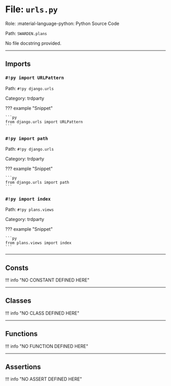 # File: `urls.py`

Role: :material-language-python: Python Source Code

Path: `SWARDEN.plans`

No file docstring provided.

---

## Imports

### `#!py import URLPattern`

Path: `#!py django.urls`

Category: trdparty

??? example "Snippet"

    ```py
    from django.urls import URLPattern
    ```

### `#!py import path`

Path: `#!py django.urls`

Category: trdparty

??? example "Snippet"

    ```py
    from django.urls import path
    ```

### `#!py import index`

Path: `#!py plans.views`

Category: trdparty

??? example "Snippet"

    ```py
    from plans.views import index
    ```



---

## Consts

!!! info "NO CONSTANT DEFINED HERE"

---

## Classes

!!! info "NO CLASS DEFINED HERE"

---

## Functions

!!! info "NO FUNCTION DEFINED HERE"

---

## Assertions

!!! info "NO ASSERT DEFINED HERE"
